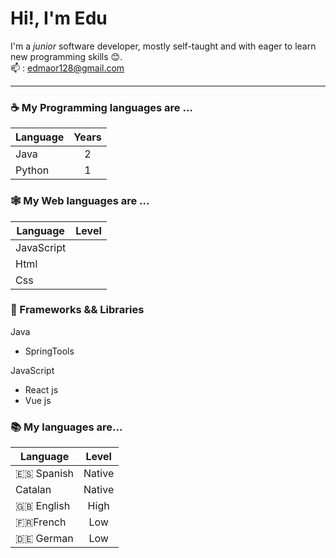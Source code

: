 # Hi!, I'm Edu
I'm a *junior* software developer, mostly self-taught and with eager to learn new programming skills 😊.<br>
📫 : edmaor128@gmail.com

---
### ☕️ My Programming languages are ...
| Language | Years |
|----------|:--------:|
| Java | 2 |
|Python | 1|

### 🕸️ My Web languages are ...
| Language | Level  |
|----------|:--------:|
| JavaScript| |
| Html | |
| Css | |


### 🧮 Frameworks && Libraries
Java
 - SpringTools

JavaScript
 - React js
 - Vue js

### 📚 My languages are...
| Language | Level  |
|----------|:--------:|
| 🇪🇸 Spanish  | Native |
| Catalan  | Native |
| 🇬🇧 English  | High   |
| 🇫🇷French   | Low    |
| 🇩🇪 German   | Low    |
